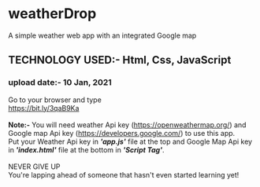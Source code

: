 # weatherDrop
A simple weather web app with an integrated Google map<br>
## TECHNOLOGY USED:- Html, Css, JavaScript
### upload date:- 10 Jan, 2021
Go to your browser and type<br>
https://bit.ly/3qaB9Ka<br>
<br>
**Note:-** You will need weather Api key (https://openweathermap.org/) and Google map Api key (https://developers.google.com/) to use this app.<br>
Put your Weather Api key in ***'app.js'*** file at the top and Google Map Api key in ***'index.html'*** file at the bottom in ***'Script Tag'***.<br>
<br>
NEVER GIVE UP<br>
You're lapping ahead of someone that hasn't even started learning yet!
